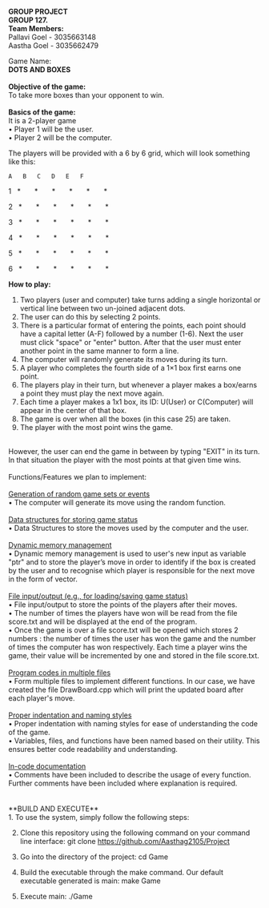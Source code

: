 **GROUP PROJECT**<br />
**GROUP 127.** <br />
**Team Members:** <br />
Pallavi Goel - 3035663148 <br />
Aastha Goel - 3035662479 <br />

Game Name: <br />
**DOTS AND BOXES** <br />
<br />
**Objective of the game:** <br />
To take more boxes than your opponent to win. <br />
<br />
**Basics of the game:** <br />
It is a 2-player game <br />
•	Player 1 will be the user. <br />
•	Player 2 will be the computer. <br />

The players will be provided with a 6 by 6 grid, which will look something like this:


    A   B   C   D   E   F    

1 &nbsp;  * &nbsp;&nbsp;&nbsp;&nbsp;&nbsp;  * &nbsp;&nbsp;&nbsp;&nbsp;&nbsp;  * &nbsp;&nbsp;&nbsp;&nbsp;&nbsp;  * &nbsp;&nbsp;&nbsp;&nbsp;&nbsp;  * &nbsp;&nbsp;&nbsp;&nbsp;&nbsp;  *
    
2  &nbsp;  * &nbsp;&nbsp;&nbsp;&nbsp;&nbsp;  * &nbsp;&nbsp;&nbsp;&nbsp;&nbsp;  * &nbsp;&nbsp;&nbsp;&nbsp;&nbsp;  * &nbsp;&nbsp;&nbsp;&nbsp;&nbsp;  * &nbsp;&nbsp;&nbsp;&nbsp;&nbsp;  *

3  &nbsp;  * &nbsp;&nbsp;&nbsp;&nbsp;&nbsp;  * &nbsp;&nbsp;&nbsp;&nbsp;&nbsp;  * &nbsp;&nbsp;&nbsp;&nbsp;&nbsp;  * &nbsp;&nbsp;&nbsp;&nbsp;&nbsp;  * &nbsp;&nbsp;&nbsp;&nbsp;&nbsp;  *
       
4  &nbsp;  * &nbsp;&nbsp;&nbsp;&nbsp;&nbsp;  * &nbsp;&nbsp;&nbsp;&nbsp;&nbsp;  * &nbsp;&nbsp;&nbsp;&nbsp;&nbsp;  * &nbsp;&nbsp;&nbsp;&nbsp;&nbsp;  * &nbsp;&nbsp;&nbsp;&nbsp;&nbsp;  *

5  &nbsp;  * &nbsp;&nbsp;&nbsp;&nbsp;&nbsp;  * &nbsp;&nbsp;&nbsp;&nbsp;&nbsp;  * &nbsp;&nbsp;&nbsp;&nbsp;&nbsp;  * &nbsp;&nbsp;&nbsp;&nbsp;&nbsp;  * &nbsp;&nbsp;&nbsp;&nbsp;&nbsp;  *

6  &nbsp;  * &nbsp;&nbsp;&nbsp;&nbsp;&nbsp;  * &nbsp;&nbsp;&nbsp;&nbsp;&nbsp;  * &nbsp;&nbsp;&nbsp;&nbsp;&nbsp;  * &nbsp;&nbsp;&nbsp;&nbsp;&nbsp;  * &nbsp;&nbsp;&nbsp;&nbsp;&nbsp;  *


**How to play:**  <br />
1. Two players (user and computer) take turns adding a single horizontal or vertical line between two un-joined adjacent dots. <br />
2. The user can do this by selecting 2 points.<br />
3. There is a particular format of entering the points, each point should have a capital letter (A-F) followed by a number (1-6). Next the user must click "space" or "enter" button. After that the user must enter another point in the same manner to form a line.<br />
4. The computer will randomly generate its moves during its turn.<br />
5. A player who completes the fourth side of a 1×1 box first earns one point.<br />
6. The players play in their turn, but whenever a player makes a box/earns a point they must play the next move again.<br />
7. Each time a player makes a 1x1 box, its ID: U(User) or C(Computer) will appear in the center of that box.
8. The game is over when all the boxes (in this case 25) are taken.<br />
9. The player with the most point wins the game.<br />
<br />
However, the user can end the game in between by typing "EXIT" in its turn. In that situation the player with the most points at that given time wins.<br />

<br />
Functions/Features we plan to implement:<br />
<br />
<ins>Generation of random game sets or events</ins><br />
•	The computer will generate its move using the random function.<br />
<br />
<ins>Data structures for storing game status</ins><br />
•	Data Structures to store the moves used by the computer and the user.<br />
<br />
<ins>Dynamic memory management</ins><br />
•	Dynamic memory management is used to user's new input as variable "ptr" and to store the player’s move in order to identify if the box is created by the user and to recognise which player is responsible for the next move in the form of vector.<br />
<br />
<ins> File input/output (e.g., for loading/saving game status)</ins><br />
•	File input/output to store the points of the players after their moves.<br />
•   The number of times the players have won will be read from the file score.txt and will be displayed at the end of the program. <br />
•   Once the game is over a file score.txt will be opened which stores 2 numbers : the number of times the user has won the game and the number of times the computer has won respectively. Each time a player wins the game, their value will be incremented by one and stored in the file score.txt. <br />
<br />
<ins>Program codes in multiple files</ins><br />
•	Form multiple files to implement different functions. In our case, we have created the file DrawBoard.cpp which will print the updated board after each player's move.<br />
<br />
<ins>Proper indentation and naming styles</ins><br />
•   Proper indentation with naming styles for ease of understanding the code of the game.<br />
•   Variables, files, and functions have been named based on their utility. This ensures better code readability and understanding. <br />
<br />
<ins>In-code documentation</ins><br />
•	Comments have been included to describe the usage of every function. Further comments have been included where explanation is required.  <br />
<br />
<br />
**BUILD AND EXECUTE**<br />
1. To use the system, simply follow the following steps:<br />

2. Clone this repository using the following command on your command line interface: git clone https://github.com/Aasthag2105/Project <br />

3. Go into the directory of the project: cd Game<br />

4. Build the executable through the make command. Our default executable generated is main: make Game<br />

5. Execute main: ./Game<br />

